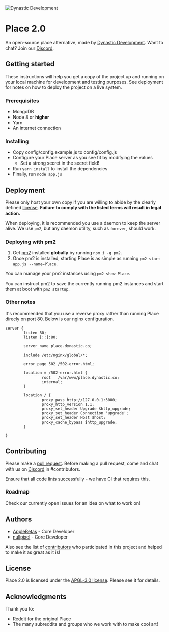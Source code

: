 ![Dynastic Development](https://github.com/dynasticdevelop/assets/raw/master/images/brand.png)

# Place 2.0

An open-source place alternative, made by [Dynastic Development](https://dynastic.co). Want to chat? Join our [Discord](https://discord.gg/CgC8FTg).

## Getting started

These instructions will help you get a copy of the project up and running on your local machine for development and testing purposes. See deployment for notes on how to deploy the project on a live system.

### Prerequisites

* MongoDB
* Node 8 or **higher**
* Yarn
* An internet connection

### Installing

* Copy config/config.example.js to config/config.js
* Configure your Place server as you see fit by modifying the values
    * Set a strong secret in the secret field!
* Run `yarn install` to install the dependencies
* Finally, run `node app.js`

## Deployment

Please only host your own copy if you are willing to abide by the clearly defined [license](https://github.com/dynasticdevelop/place/blob/master/LICENSE). **Failure to comply with the listed terms will result in legal action.**

When deploying, it is recommended you use a daemon to keep the server alive. We use `pm2`, but any daemon utility, such as `forever`, should work.

### Deploying with pm2

1. Get [pm2](http://pm2.keymetrics.io) installed **globally** by running `npm i -g pm2`.
2. Once pm2 is installed, starting Place is as simple as running `pm2 start app.js --name=Place`.

You can manage your pm2 instances using `pm2 show Place`.

You can instruct pm2 to save the currently running pm2 instances and start them at boot with `pm2 startup`.

### Other notes

It's recommended that you use a reverse proxy rather than running Place direcly on port 80. Below is our nginx configuration.
```nginx
server {
        listen 80;
        listen [::]:80;

        server_name place.dynastic.co;

        include /etc/nginx/global/*;

        error_page 502 /502-error.html;

        location = /502-error.html {
                root   /var/www/place.dynastic.co;
                internal;
        }

        location / {
                proxy_pass http://127.0.0.1:3000;
                proxy_http_version 1.1;
                proxy_set_header Upgrade $http_upgrade;
                proxy_set_header Connection 'upgrade';
                proxy_set_header Host $host;
                proxy_cache_bypass $http_upgrade;
        }

}
```

## Contributing 

Please make a [pull request](/https://github.com/dynasticdevelop/place/pulls). Before making a pull request, come and chat with us on [Discord](https://discord.gg/CgC8FTg) in #contributors.

Ensure that all code lints successfully - we have CI that requires this.

### Roadmap

Check our currently open issues for an idea on what to work on!

## Authors

* [AppleBetas](https://applebetas.co) - Core Developer
* [nullpixel](https://nullpixel.uk) - Core Developer

Also see the list of [contributors](https://www.github.com/dynasticdevelop/place/contributors) who participated in this project and helped to make it as great as it is!

## License

Place 2.0 is licensed under the [APGL-3.0 license](https://github.com/dynasticdevelop/place/blob/master/LICENSE). Please see it for details.

## Acknowledgments

Thank you to:
* Reddit for the original Place
* The many subreddits and groups who we work with to make cool art!
